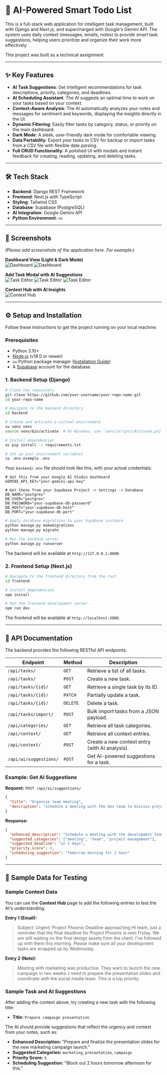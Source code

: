 # 🧠 AI-Powered Smart Todo List

This is a full-stack web application for intelligent task management, built with Django and Next.js, and supercharged with Google's Gemini API. The system uses daily context (messages, emails, notes) to provide smart task suggestions, helping users prioritize and organize their work more effectively.

This project was built as a technical assignment.

---

## ✨ Key Features

- **AI Task Suggestions**: Get intelligent recommendations for task descriptions, priority, categories, and deadlines.
- **AI Scheduling Assistant**: The AI suggests an optimal time to work on your tasks based on your context.
- **Context-Aware Analysis**: The AI automatically analyzes your notes and messages for sentiment and keywords, displaying the insights directly in the UI.
- **Dynamic Filtering**: Easily filter tasks by category, status, or priority on the main dashboard.
- **Dark Mode**: A sleek, user-friendly dark mode for comfortable viewing.
- **Data Portability**: Export your tasks to CSV for backup or import tasks from a CSV file with flexible date parsing.
- **Full CRUD Functionality**: A polished UI with modals and instant feedback for creating, reading, updating, and deleting tasks.

---

## 🛠️ Tech Stack

- **Backend**: Django REST Framework
- **Frontend**: Next.js with TypeScript
- **Styling**: Tailwind CSS
- **Database**: Supabase (PostgreSQL)
- **AI Integration**: Google Gemini API
- **Python Environment**: `uv`

---

## 📸 Screenshots

_(Please add screenshots of the application here. For example:)_

**Dashboard View (Light & Dark Mode)**  
![Dashboard](/screenshots/image1.png)
![Dashboard](/screenshots/image2.png)

**Add Task Modal with AI Suggestions**  
![Task Editor](/screenshots/image3.png)
![Task Editor](/screenshots/image4.png)
![Task Editor](/screenshots/image5.png)

**Context Hub with AI Insights**  
![Context Hub](/screenshots/image6.png)

---

## ⚙️ Setup and Installation

Follow these instructions to get the project running on your local machine.

### Prerequisites

- Python 3.10+
- [Node.js](https://nodejs.org/en/) (v18.0 or newer)
- `uv` Python package manager ([Installation Guide](https://github.com/astral-sh/uv))
- A [Supabase](https://supabase.com/) account for the database.

### 1. Backend Setup (Django)

```bash
# Clone the repository
git clone https://github.com/your-username/your-repo-name.git
cd your-repo-name

# Navigate to the backend directory
cd backend

# Create and activate a virtual environment
uv venv venv
source venv/bin/activate  # On Windows, use `venv\Scripts\Activate.ps1`

# Install dependencies
uv pip install -r requirements.txt

# Set up your environment variables
cp .env.example .env
```

Your `backend/.env` file should look like this, with your actual credentials:

```
# Get this from your Google AI Studio dashboard
GEMINI_API_KEY="your-gemini-api-key"

# Get these from your Supabase Project -> Settings -> Database
DB_NAME="postgres"
DB_USER="postgres"
DB_PASSWORD="your-supabase-db-password"
DB_HOST="your-supabase-db-host"
DB_PORT="your-supabase-db-port"
```

```bash
# Apply database migrations to your Supabase instance
python manage.py makemigrations
python manage.py migrate

# Run the backend server
python manage.py runserver
```

The backend will be available at `http://127.0.0.1:8000`.

### 2. Frontend Setup (Next.js)

```bash
# Navigate to the frontend directory from the root
cd frontend

# Install dependencies
npm install

# Run the frontend development server
npm run dev
```

The frontend will be available at `http://localhost:3000`.

---

## 📖 API Documentation

The backend provides the following RESTful API endpoints.

| Endpoint               | Method   | Description                                    |
| ---------------------- | -------- | ---------------------------------------------- |
| `/api/tasks/`          | `GET`    | Retrieve a list of all tasks.                  |
| `/api/tasks/`          | `POST`   | Create a new task.                             |
| `/api/tasks/{id}/`     | `GET`    | Retrieve a single task by its ID.              |
| `/api/tasks/{id}/`     | `PATCH`  | Partially update a task.                       |
| `/api/tasks/{id}/`     | `DELETE` | Delete a task.                                 |
| `/api/tasks/import/`   | `POST`   | Bulk import tasks from a JSON payload.         |
| `/api/categories/`     | `GET`    | Retrieve all task categories.                  |
| `/api/context/`        | `GET`    | Retrieve all context entries.                  |
| `/api/context/`        | `POST`   | Create a new context entry (with AI analysis). |
| `/api/ai/suggestions/` | `POST`   | Get AI-powered suggestions for a task.         |

### Example: Get AI Suggestions

**Request:** `POST /api/ai/suggestions/`

```json
{
  "title": "Organize team meeting",
  "description": "schedule a meeting with the dev team to discuss project progress"
}
```

**Response:**

```json
{
  "enhanced_description": "Schedule a meeting with the development team to review and discuss the progress of the current project, focusing on key milestones and potential blockers.",
  "suggested_categories": ["meeting", "team", "project management"],
  "suggested_deadline": "in 2 days",
  "priority_score": 4,
  "scheduling_suggestion": "Tomorrow morning for 1 hour"
}
```

---

## 🧪 Sample Data for Testing

### Sample Context Data

You can use the **Context Hub** page to add the following entries to test the AI's understanding:

**Entry 1 (Email):**

> Subject: Urgent: Project Phoenix Deadline approaching
> Hi team, just a reminder that the final deadline for Project Phoenix is next Friday. We are still waiting on the final design assets from the client. I've followed up with them this morning. Please make sure all your development tasks are wrapped up by Wednesday.

**Entry 2 (Note):**

> Meeting with marketing was productive. They want to launch the new campaign in two weeks. I need to prepare the presentation slides and coordinate with the social media team. This is a top priority.

### Sample Task and AI Suggestions

After adding the context above, try creating a new task with the following title:

- **Title:** `Prepare campaign presentation`

The AI should provide suggestions that reflect the urgency and context from your notes, such as:

- **Enhanced Description:** "Prepare and finalize the presentation slides for the new marketing campaign launch."
- **Suggested Categories:** `marketing`, `presentation`, `campaign`
- **Priority Score:** `5`
- **Scheduling Suggestion:** "Block out 2 hours tomorrow afternoon for this."

